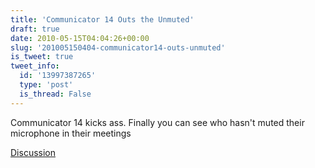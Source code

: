 ```yaml
---
title: 'Communicator 14 Outs the Unmuted'
draft: true
date: 2010-05-15T04:04:26+00:00
slug: '201005150404-communicator14-outs-unmuted'
is_tweet: true
tweet_info:
  id: '13997387265'
  type: 'post'
  is_thread: False
---
```




Communicator 14 kicks ass. Finally you can see who hasn't muted their microphone in their meetings

[Discussion](https://x.com/sytelus/status/13997387265)
